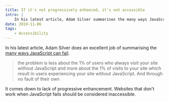 ```yaml
---
title: If it's not progressively enhanced, it's not accessible
intro: |
    In his latest article, Adam Silver summarises the many ways JavaScript can fail, which, to me, is an accessibilty issue.
date: 2019-11-06
tags:
    - Accessibility
---
```


In his latest article, Adam Silver does an excellent job of summarising the [many ways JavaScript can fail](https://adamsilver.io/articles/javascript-isnt-always-available-and-its-not-the-users-fault/).

> the problem is less about the 1% of users who always visit your site without JavaScript and more about the 1% of visits to your site which result in users experiencing your site without JavaScript. And through no fault of their own

It comes down to lack of progressive enhancement. Websites that don't work when JavaScript fails should be considered inaccessible.

